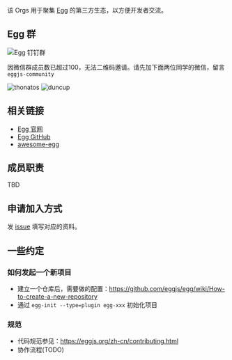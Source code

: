该 Orgs 用于聚集 [Egg](https://github.com/eggjs) 的第三方生态，以方便开发者交流。

## Egg 群
![Egg 钉钉群](https://user-images.githubusercontent.com/2127199/42025170-827851b2-7af6-11e8-99d9-203d84849308.png)

因微信群成员数已超过100，无法二维码邀请。请先加下面两位同学的微信，留言 `eggjs-community`

![thonatos](http://ox15d5vmp.bkt.clouddn.com/thonatos.jpeg/github)
![duncup](http://ox15d5vmp.bkt.clouddn.com/duncup.jpg/github)

## 相关链接

- [Egg 官网](https://eggjs.org/)
- [Egg GitHub](https://github.com/eggjs)
- [awesome-egg](https://github.com/eggjs/awesome-egg)

## 成员职责

TBD

## 申请加入方式

发 [issue](https://github.com/eggjs-community/README/issues/new) 填写对应的资料。

## 一些约定

### 如何发起一个新项目
- 建立一个仓库后，需要做的配置：https://github.com/eggjs/egg/wiki/How-to-create-a-new-repository
- 通过 `egg-init --type=plugin egg-xxx` 初始化项目

### 规范
- 代码规范参见：https://eggjs.org/zh-cn/contributing.html
- 协作流程(TODO)


